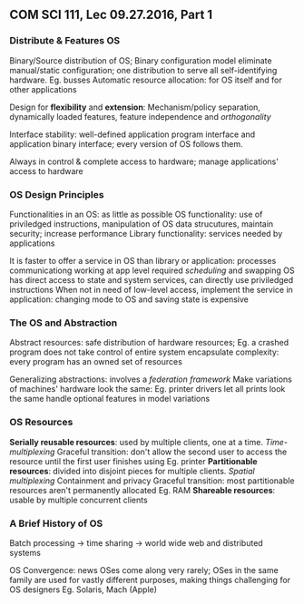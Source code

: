 ## COM SCI 111, Lec 09.27.2016, Part 1
### Distribute & Features OS
Binary/Source distribution of OS; Binary configuration model
	eliminate manual/static configuration; one distribution to serve all
	self-identifying hardware. Eg. busses
	Automatic resource allocation: for OS itself and for other applications

Design for **flexibility** and **extension**:
Mechanism/policy separation, dynamically loaded features, feature independence and *orthogonality*

Interface stability: well-defined application program interface and application binary interface; every version of OS follows them.

Always in control & complete access to hardware; manage applications' access to hardware

### OS Design Principles
Functionalities in an OS: as little as possible
OS functionality: use of priviledged instructions, manipulation of OS data strucutures, maintain security; increase performance
Library functionality: services needed by applications

It is faster to offer a service in OS than library or application:
	processes communicationg working at app level required *scheduling* and swapping
	OS has direct access to state and system services, can directly use priviledged instructions
When not in need of low-level access, implement the service in application:
	changing mode to OS and saving state is expensive

### The OS and Abstraction
Abstract resources: 
safe distribution of hardware resources; Eg. a crashed program does not take control of entire system
encapsulate complexity: every program has an owned set of resources

Generalizing abstractions: involves a *federation framework*
Make variations of machines' hardware look the same: Eg. printer drivers let all prints look the same
	handle optional features in model variations

### OS Resources
**Serially reusable resources**: used by multiple clients, one at a time. *Time-multiplexing*
	Graceful transition: don't allow the second user to access the resource until the first user finishes using
	Eg. printer
**Partitionable resources**: divided into disjoint pieces for multiple clients. *Spatial multiplexing*
	Containment and privacy
	Graceful transition: most partitionable resources aren't permanently allocated
	Eg. RAM
**Shareable resources**: usable by multiple concurrent clients

### A Brief History of OS
Batch processing -> time sharing -> world wide web and distributed systems

OS Convergence: news OSes come along very rarely; OSes in the same family are used for vastly different purposes, making things challenging for OS designers
	Eg. Solaris, Mach (Apple)
